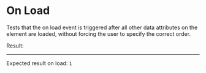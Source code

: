 # On Load

Tests that the on load event is triggered after all other data attributes on the element are loaded, without forcing the user to specify the correct order.

<div data-signals-result="0" data-on-signals-change-fetching="$result = 1" data-on-load="@get('/tests/on_load/data')" data-indicator-fetching>
  Result:
  <code id="result" data-text="$result"></code>
  <hr />
  Expected result on load: <code>1</code>
</div>